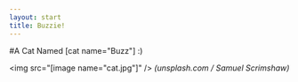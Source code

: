 ```yaml
---
layout: start
title: Buzzie!
---
```


#A Cat Named [cat name="Buzz"] :)

<img src="[image name="cat.jpg"]" />
*(unsplash.com / Samuel Scrimshaw)*